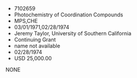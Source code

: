 * 7102659
* Photochemistry of Coordination Compounds
* MPS,CHE
* 03/01/1971,02/28/1974
* Jeremy Taylor, University of Southern California
* Continuing Grant
*   name not available
* 02/28/1974
* USD 25,000.00

NONE